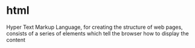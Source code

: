 # html
Hyper Text Markup Language, for creating the structure of web pages, consists of a series of elements which tell the browser how to display the content
